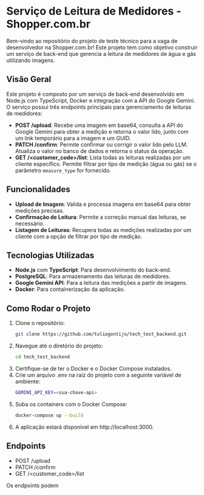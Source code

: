 # Serviço de Leitura de Medidores - Shopper.com.br

Bem-vindo ao repositório do projeto de teste técnico para a vaga de desenvolvedor na Shopper.com.br! Este projeto tem como objetivo construir um serviço de back-end que gerencia a leitura de medidores de água e gás utilizando imagens.

## Visão Geral

Este projeto é composto por um serviço de back-end desenvolvido em Node.js com TypeScript, Docker e integração com a API do Google Gemini. O serviço possui três endpoints principais para gerenciamento de leituras de medidores:

- **POST /upload**: Recebe uma imagem em base64, consulta a API do Google Gemini para obter a medição e retorna o valor lido, junto com um link temporário para a imagem e um GUID.
- **PATCH /confirm**: Permite confirmar ou corrigir o valor lido pelo LLM. Atualiza o valor no banco de dados e retorna o status da operação.
- **GET /<customer_code>/list**: Lista todas as leituras realizadas por um cliente específico. Permite filtrar por tipo de medição (água ou gás) se o parâmetro `measure_type` for fornecido.

## Funcionalidades

- **Upload de Imagem**: Valida e processa imagens em base64 para obter medições precisas.
- **Confirmação de Leitura**: Permite a correção manual das leituras, se necessário.
- **Listagem de Leituras**: Recupera todas as medições realizadas por um cliente com a opção de filtrar por tipo de medição.

## Tecnologias Utilizadas

- **Node.js** com **TypeScript**: Para desenvolvimento do back-end.
- **PostgreSQL**: Para armazenamento das leituras de medidores.
- **Google Gemini API**: Para a leitura das medições a partir de imagens.
- **Docker**: Para containerização da aplicação.

## Como Rodar o Projeto

1. Clone o repositório:
   ```bash
   git clone https://github.com/tuliogontijo/tech_test_backend.git
   ```
2. Navegue até o diretório do projeto:
   ```bash
   cd tech_test_backend
   ```
3. Certifique-se de ter o Docker e o Docker Compose instalados.
4. Crie um arquivo .env na raiz do projeto com a seguinte variável de ambiente:
   ```bash
   GEMINI_API_KEY=<sua-chave-api>
   ```
5. Suba os containers com o Docker Compose:
   ```bash
   docker-compose up --build
   ```
6. A aplicação estará disponível em http://localhost:3000.

## Endpoints
- POST /upload
- PATCH /confirm
- GET /<customer_code>/list

Os endpoints podem